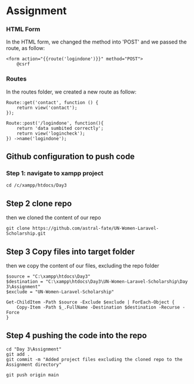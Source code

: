 

# Assignment

### HTML Form 

In the HTML form, we changed the method into 'POST' and we passed the route, as follow:

```
<form action="{{route('logindone')}}" method="POST">
    @csrf
```
### Routes

In the routes folder, we created a new route as follow:

```
Route::get('contact', function () {
    return view('contact');
});

Route::post('/logindone', function(){
    return 'data sumbited correctly';
    return view('logincheck');
}) ->name('logindone');

```


## Github configuration to push code 


### Step 1: navigate to xampp project

```
cd /c/xampp/htdocs/Day3
```

## Step 2 clone repo

then we cloned the content of our repo
```
git clone https://github.com/astral-fate/UN-Women-Laravel-Scholarship.git

```

## Step 3 Copy files into target folder

then we copy the content of our files, excluding the repo folder

```
$source = "C:\xampp\htdocs\Day3"
$destination = "C:\xampp\htdocs\Day3\UN-Women-Laravel-Scholarship\Day 3\Assignment"
$exclude = "UN-Women-Laravel-Scholarship"

Get-ChildItem -Path $source -Exclude $exclude | ForEach-Object {
    Copy-Item -Path $_.FullName -Destination $destination -Recurse -Force
}

```
## Step 4 pushing the code into the repo

```
cd "Day 3\Assignment"
git add .
git commit -m "Added project files excluding the cloned repo to the Assignment directory"

git push origin main

```
